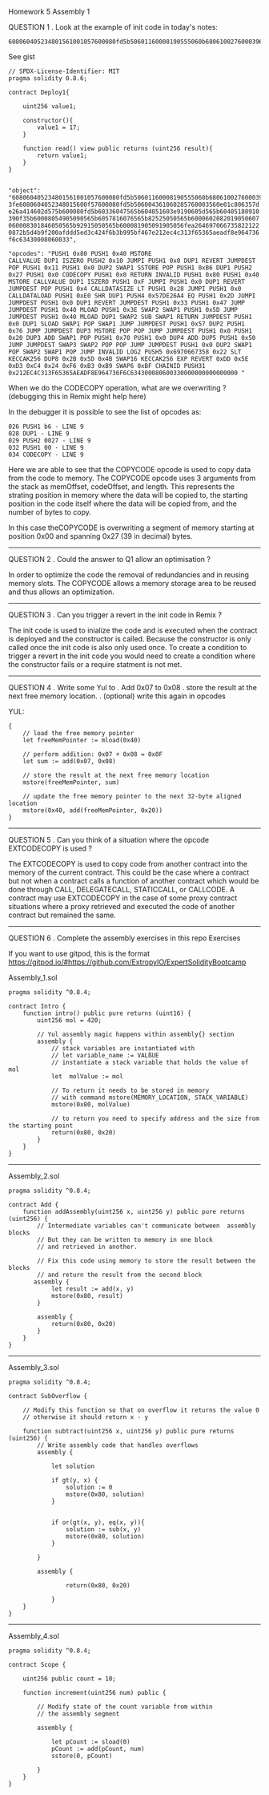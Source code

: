 Homework 5
Assembly 1

QUESTION 1
. Look at the example of init code in today's notes:

    608060405234801561001057600080fd5b50601160008190555060b6806100276000396000f3fe

See gist

    // SPDX-License-Identifier: MIT
    pragma solidity 0.8.6;

    contract Deploy1{

        uint256 value1;

        constructor(){
            value1 = 17;
        }

        function read() view public returns (uint256 result){
            return value1;
        }
    }


    "object": "608060405234801561001057600080fd5b50601160008190555060b6806100276000396000f
    3fe6080604052348015600f57600080fd5b506004361060285760003560e01c806357d
    e26a414602d575b600080fd5b60336047565b604051603e9190605d565b60405180910
    390f35b60008054905090565b6057816076565b82525050565b6000602082019050607
    060008301846050565b92915050565b600081905091905056fea264697066735822122
    0872b5d4b9f200afddd5ed3c424f6b3b995bf467e212ec4c313f65365aeadf8e964736
    f6c63430008060033",

    "opcodes": "PUSH1 0x80 PUSH1 0x40 MSTORE
    CALLVALUE DUP1 ISZERO PUSH2 0x10 JUMPI PUSH1 0x0 DUP1 REVERT JUMPDEST
    POP PUSH1 0x11 PUSH1 0x0 DUP2 SWAP1 SSTORE POP PUSH1 0xB6 DUP1 PUSH2
    0x27 PUSH1 0x0 CODECOPY PUSH1 0x0 RETURN INVALID PUSH1 0x80 PUSH1 0x40
    MSTORE CALLVALUE DUP1 ISZERO PUSH1 0xF JUMPI PUSH1 0x0 DUP1 REVERT
    JUMPDEST POP PUSH1 0x4 CALLDATASIZE LT PUSH1 0x28 JUMPI PUSH1 0x0
    CALLDATALOAD PUSH1 0xE0 SHR DUP1 PUSH4 0x57DE26A4 EQ PUSH1 0x2D JUMPI
    JUMPDEST PUSH1 0x0 DUP1 REVERT JUMPDEST PUSH1 0x33 PUSH1 0x47 JUMP
    JUMPDEST PUSH1 0x40 MLOAD PUSH1 0x3E SWAP2 SWAP1 PUSH1 0x5D JUMP
    JUMPDEST PUSH1 0x40 MLOAD DUP1 SWAP2 SUB SWAP1 RETURN JUMPDEST PUSH1
    0x0 DUP1 SLOAD SWAP1 POP SWAP1 JUMP JUMPDEST PUSH1 0x57 DUP2 PUSH1
    0x76 JUMP JUMPDEST DUP3 MSTORE POP POP JUMP JUMPDEST PUSH1 0x0 PUSH1
    0x20 DUP3 ADD SWAP1 POP PUSH1 0x70 PUSH1 0x0 DUP4 ADD DUP5 PUSH1 0x50
    JUMP JUMPDEST SWAP3 SWAP2 POP POP JUMP JUMPDEST PUSH1 0x0 DUP2 SWAP1
    POP SWAP2 SWAP1 POP JUMP INVALID LOG2 PUSH5 0x6970667358 0x22 SLT
    KECCAK256 DUP8 0x2B 0x5D 0x4B SWAP16 KECCAK256 EXP REVERT 0xDD 0x5E
    0xD3 0xC4 0x24 0xF6 0xB3 0xB9 SWAP6 0xBF CHAINID PUSH31
    0x212EC4C313F65365AEADF8E964736F6C634300080600330000000000000000 "

When we do the CODECOPY operation, what are we
overwriting ?
(debugging this in Remix might help here)

In the debugger it is possible to see the list of opcodes as:

    026 PUSH1 b6 - LINE 9
    028 DUP1 - LINE 9
    029 PUSH2 0027 - LINE 9
    032 PUSH1 00 - LINE 9
    034 CODECOPY - LINE 9

Here we are able to see that the COPYCODE opcode is used to copy data from the code to memory. The COPYCODE opcode uses 3 arguments from the stack as memOffset, codeOffset, and length. This represents the strating position in memory where the data will be copied to, the starting position in the code itself where the data will be copied from, and the number of bytes to copy.

In this case theCOPYCODE is overwriting a segment of memory starting at position 0x00 and spanning 0x27 (39 in decimal) bytes.

---

QUESTION 2
. Could the answer to Q1 allow an optimisation ?

In order to optimize the code the removal of redundancies and in reusing memory slots. The COPYCODE allows a memory storage area to be reused and thus allows an optimization.

---

QUESTION 3
. Can you trigger a revert in the init code in Remix ?

The init code is used to inialize the code and is executed when the contract is deployed and the constructor is called. Because the constructor is only called once the init code is also only used once. To create a condition to trigger a revert in the init code you would need to create a condition where the constructor fails or a require statment is not met.

---

QUESTION 4
. Write some Yul to
. Add 0x07 to 0x08
. store the result at the next free memory location.
. (optional) write this again in opcodes

YUL:

    {
        // load the free memory pointer
        let freeMemPointer := mload(0x40)

        // perform addition: 0x07 + 0x08 = 0x0F
        let sum := add(0x07, 0x08)

        // store the result at the next free memory location
        mstore(freeMemPointer, sum)

        // update the free memory pointer to the next 32-byte aligned location
        mstore(0x40, add(freeMemPointer, 0x20))
    }

---

QUESTION 5
. Can you think of a situation where the opcode
EXTCODECOPY is used ?

The EXTCODECOPY is used to copy code from another contract into the memory of the current contract. This could be the case where a contract but not when a contract calls a function of another contract which would be done through CALL, DELEGATECALL, STATICCALL, or CALLCODE.
A contract may use EXTCODECOPY in the case of some proxy contract situations where a proxy retrieved and executed the code of another contract but remained the same.

---

QUESTION 6
. Complete the assembly exercises in this repo
Exercises

If you want to use gitpod, this is the format
https://gitpod.io/#https://github.com/ExtropyIO/ExpertSolidityBootcamp

Assembly_1.sol

    pragma solidity ^0.8.4;

    contract Intro {
        function intro() public pure returns (uint16) {
            uint256 mol = 420;

            // Yul assembly magic happens within assembly{} section
            assembly {
                // stack variables are instantiated with
                // let variable_name := VALßUE
                // instantiate a stack variable that holds the value of mol
                let  molValue := mol

                // To return it needs to be stored in memory
                // with command mstore(MEMORY_LOCATION, STACK_VARIABLE)
                mstore(0x80, molValue)

                // to return you need to specify address and the size from the starting point
                return(0x80, 0x20)
            }
        }
    }

---

Assembly_2.sol

    pragma solidity ^0.8.4;

    contract Add {
        function addAssembly(uint256 x, uint256 y) public pure returns (uint256) {
            // Intermediate variables can't communicate between  assembly blocks
            // But they can be written to memory in one block
            // and retrieved in another.

            // Fix this code using memory to store the result between the blocks
            // and return the result from the second block
           assembly {
                let result := add(x, y)
                mstore(0x80, result)
            }

            assembly {
                return(0x80, 0x20)
            }
        }
    }

---

Assembly_3.sol

    pragma solidity ^0.8.4;

    contract SubOverflow {

        // Modify this function so that on overflow it returns the value 0
        // otherwise it should return x - y

        function subtract(uint256 x, uint256 y) public pure returns (uint256) {
            // Write assembly code that handles overflows
            assembly {

                let solution

                if gt(y, x) {
                    solution := 0
                    mstore(0x80, solution)
                }


                if or(gt(x, y), eq(x, y)){
                    solution := sub(x, y)
                    mstore(0x80, solution)
                }

            }

            assembly {

                    return(0x80, 0x20)

                }
        }
    }

---

Assembly_4.sol

    pragma solidity ^0.8.4;

    contract Scope {

        uint256 public count = 10;

        function increment(uint256 num) public {

            // Modify state of the count variable from within
            // the assembly segment

            assembly {

                let pCount := sload(0)
                pCount := add(pCount, num)
                sstore(0, pCount)

            }
        }
    }
